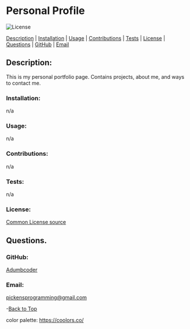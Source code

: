  
  # Personal Profile 

  ![License](https://img.shields.io/static/v1?label=License&message=none&color=green)


  
  [Description](#description) |
    [Installation](#installation) |
    [Usage](#usage) |
    [Contributions](#contributions) |
    [Tests](#tests) |
    [License](#license) |
    [Questions](#questions) |
    [GitHub](#github) |
    [Email](#email)
    
  ## Description:
  This is my personal portfolio page. Contains projects, about me, and ways to contact me.

  ### Installation:
  n/a

  ### Usage:
  n/a

  ### Contributions:
  n/a

  ### Tests:
  n/a

  ### License:

  [Common License source](https://opensource.org/licenses)
  ## Questions.
  ### GitHub:
  [Adumbcoder](https://github.com/adumbcoder)

  ### Email:
  pickensprogramming@gmail.com

  -[Back to Top](#)



color palette: https://coolors.co/

